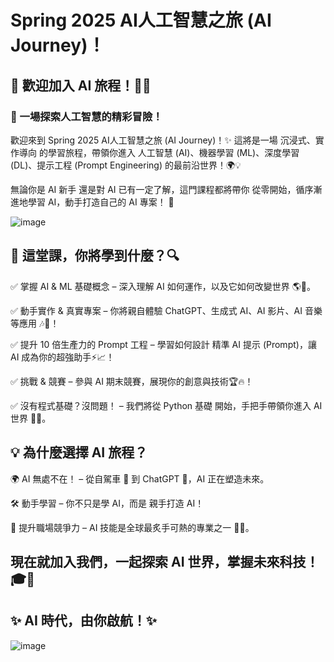 # Spring 2025 AI人工智慧之旅 (AI Journey)！

## 🌟 歡迎加入 AI 旅程！🚀🤖

### 🚀 一場探索人工智慧的精彩冒險！

歡迎來到 Spring 2025 AI人工智慧之旅 (AI Journey)！✨ 這將是一場 沉浸式、實作導向 的學習旅程，帶領你進入 人工智慧 (AI)、機器學習 (ML)、深度學習 (DL)、提示工程 (Prompt Engineering) 的最前沿世界！🌍💡

無論你是 AI 新手 還是對 AI 已有一定了解，這門課程都將帶你 從零開始，循序漸進地學習 AI，動手打造自己的 AI 專案！ 🚀

![image](https://github.com/user-attachments/assets/590753be-ff32-4818-bb8e-f264302740ea)

## 📖 這堂課，你將學到什麼？🔍

✅ 掌握 AI & ML 基礎概念 – 深入理解 AI 如何運作，以及它如何改變世界 🌎🔬。

✅ 動手實作 & 真實專案 – 你將親自體驗 ChatGPT、生成式 AI、AI 影片、AI 音樂等應用 🎶🎥！

✅ 提升 10 倍生產力的 Prompt 工程 – 學習如何設計 精準 AI 提示 (Prompt)，讓 AI 成為你的超強助手⚡📈！

✅ 挑戰 & 競賽 – 參與 AI 期末競賽，展現你的創意與技術🏆🔥！

✅ 沒有程式基礎？沒問題！ – 我們將從 Python 基礎 開始，手把手帶領你進入 AI 世界 🐍🤗。

## 💡 為什麼選擇 AI 旅程？

🌍 AI 無處不在！ – 從自駕車 🚗 到 ChatGPT 🧠，AI 正在塑造未來。

🛠️ 動手學習 – 你不只是學 AI，而是 親手打造 AI！

🎯 提升職場競爭力 – AI 技能是全球最炙手可熱的專業之一 🚀💼。

## 現在就加入我們，一起探索 AI 世界，掌握未來科技！ 🎓💙

## ✨ AI 時代，由你啟航！✨

![image](https://github.com/user-attachments/assets/62391a13-cd39-4bab-b582-43baec853e1f)




